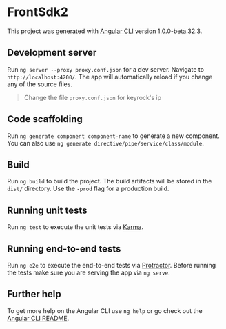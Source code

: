 # FrontSdk2

This project was generated with [Angular CLI](https://github.com/angular/angular-cli) version 1.0.0-beta.32.3.

## Development server
Run `ng server --proxy proxy.conf.json` for a dev server. Navigate to `http://localhost:4200/`. The app will automatically reload if you change any of the source files.

> Change the file `proxy.conf.json` for keyrock's ip

## Code scaffolding

Run `ng generate component component-name` to generate a new component. You can also use `ng generate directive/pipe/service/class/module`.

## Build

Run `ng build` to build the project. The build artifacts will be stored in the `dist/` directory. Use the `-prod` flag for a production build.

## Running unit tests

Run `ng test` to execute the unit tests via [Karma](https://karma-runner.github.io).

## Running end-to-end tests

Run `ng e2e` to execute the end-to-end tests via [Protractor](http://www.protractortest.org/).
Before running the tests make sure you are serving the app via `ng serve`.

## Further help

To get more help on the Angular CLI use `ng help` or go check out the [Angular CLI README](https://github.com/angular/angular-cli/blob/master/README.md).
